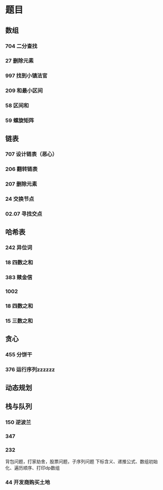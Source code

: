 # 题目
## 数组
### 704 二分查找
### 27 删除元素
### 997 找到小镇法官
### 209 和最小区间
### 58 区间和
### 59 螺旋矩阵
## 链表
### 707 设计链表（恶心）
### 206 翻转链表
### 207 删除元素
### 24 交换节点
### 02.07 寻找交点
## 哈希表
### 242 异位词
### 18 四数之和
### 383 赎金信
### 1002 
### 18 四数之和
### 15 三数之和

## 贪心
### 455 分饼干
### 376 运行序列zzzzzz
## 动态规划
### 
## 栈与队列
### 150 逆波兰
### 347
### 232
背包问题，打家劫舍，股票问题，子序列问题
下标含义、递推公式、数组初始化、遍历顺序、打印dp数组
### 44 开发商购买土地